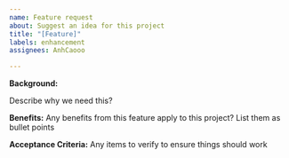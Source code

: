 ```yaml
---
name: Feature request
about: Suggest an idea for this project
title: "[Feature]"
labels: enhancement
assignees: AnhCaooo

---
```


**Background:**

Describe why we need this? 

**Benefits:**
Any benefits from this feature apply to this project? List them as bullet points 

**Acceptance Criteria:**
Any items to verify to ensure things should work
